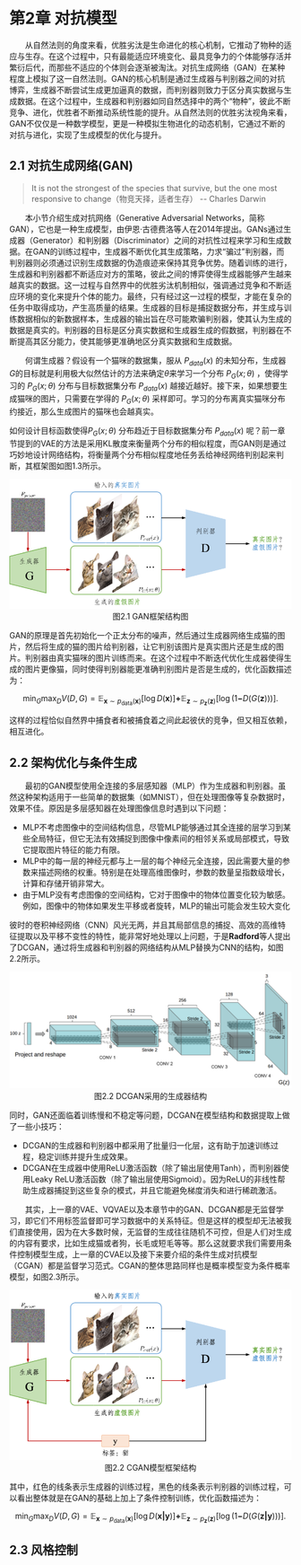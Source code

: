 # 第2章 对抗模型

&emsp;&emsp;从自然法则的角度来看，优胜劣汰是生命进化的核心机制，它推动了物种的适应与生存。在这个过程中，只有最能适应环境变化、最具竞争力的个体能够存活并繁衍后代，而那些不适应的个体则会逐渐被淘汰。对抗生成网络（GAN）在某种程度上模拟了这一自然法则。GAN的核心机制是通过生成器与判别器之间的对抗博弈，生成器不断尝试生成更加逼真的数据，而判别器则致力于区分真实数据与生成数据。在这个过程中，生成器和判别器如同自然选择中的两个“物种”，彼此不断竞争、进化，优胜者不断推动系统性能的提升。从自然法则的优胜劣汰视角来看，GAN不仅仅是一种数学模型，更是一种模拟生物进化的动态机制，它通过不断的对抗与进化，实现了生成模型的优化与提升。


## 2.1 对抗生成网络(GAN)

> It is not the strongest of the species that survive, but the one most responsive to change（物竞天择，适者生存） -- Charles Darwin

&emsp;&emsp;本小节介绍生成对抗网络（Generative Adversarial Networks，简称GAN），它也是一种生成模型，由伊恩·古德费洛等人在2014年提出。GANs通过生成器（Generator）和判别器（Discriminator）之间的对抗性过程来学习和生成数据。在GAN的训练过程中，生成器不断优化其生成策略，力求“骗过”判别器，而判别器则必须通过识别生成数据的伪造痕迹来保持其竞争优势。随着训练的进行，生成器和判别器都不断适应对方的策略，彼此之间的博弈使得生成器能够产生越来越真实的数据。这一过程与自然界中的优胜劣汰机制相似，强调通过竞争和不断适应环境的变化来提升个体的能力。最终，只有经过这一过程的模型，才能在复杂的任务中取得成功，产生高质量的结果。生成器的目标是捕捉数据分布，并生成与训练数据相似的新数据样本，生成器的输出旨在尽可能欺骗判别器，使其认为生成的数据是真实的。判别器的目标是区分真实数据和生成器生成的假数据，判别器在不断提高其区分能力，使其能够更准确地区分真实数据和生成数据。

&emsp;&emsp;何谓生成器？假设有一个猫咪的数据集，服从 $P_{data}(x)$ 的未知分布，生成器$G$的目标就是利用极大似然估计的方法来确定$\theta$来学习一个分布 $P_{G}(x;\theta )$ ，使得学习的 $P_{G}(x;\theta )$ 分布与目标数据集分布 $P_{data}(x)$ 越接近越好。接下来，如果想要生成猫咪的图片，只需要在学得的 $P_{G}(x;\theta )$ 采样即可。学习的分布离真实猫咪分布约接近，那么生成图片的猫咪也会越真实。

如何设计目标函数使得$P_{G}(x;\theta )$ 分布趋近于目标数据集分布 $P_{data}(x)$ 呢？前一章节提到的VAE的方法是采用KL散度来衡量两个分布的相似程度，而GAN则是通过巧妙地设计网络结构，将衡量两个分布相似程度地任务丢给神经网络判别起来判断，其框架图如图1.3所示。

<div align=center>
<img width="600" src="./images/chapter2/GAN_framework.png"/>
</div>
<div align=center>图2.1 GAN框架结构图</div>

GAN的原理是首先初始化一个正太分布的噪声，然后通过生成器网络生成猫的图片，然后将生成的猫的图片给判别器，让它判别该图片是真实图片还是生成的图片。判别器由真实猫咪的图片训练而来。在这个过程中不断迭代优化生成器使得生成的图片更像猫，同时使得判别器能更准确判别图片是否是生成的，优化函数描述为：

$$
\min_G\max_DV(D,G)=\mathbb{E}_{\boldsymbol{x}\sim p_\mathrm{data}(\boldsymbol{x})}[\log D(\boldsymbol{x})]\boldsymbol{+}\mathbb{E}_{\boldsymbol{z}\sim p_{\boldsymbol{z}}(\boldsymbol{z})}[\log(1\boldsymbol{-}D(G(\boldsymbol{z})))].
$$

这样的过程恰似自然界中捕食者和被捕食着之间此起彼伏的竞争，但又相互依赖，相互进化。



## 2.2 架构优化与条件生成

&emsp;&emsp;最初的GAN模型使用全连接的多层感知器（MLP）作为生成器和判别器。虽然这种架构适用于一些简单的数据集（如MNIST），但在处理图像等复杂数据时，效果不佳。原因是多层感知器在处理图像信息时遇到以下问题：

- MLP不考虑图像中的空间结构信息，尽管MLP能够通过其全连接的层学习到某些全局特征，但它无法有效捕捉到图像中像素间的相邻关系或局部模式，导致它提取图片特征的能力有限。
- MLP中的每一层的神经元都与上一层的每个神经元全连接，因此需要大量的参数来描述网络的权重。特别是在处理高维图像时，参数的数量呈指数级增长，计算和存储开销非常大。
- 由于MLP没有考虑图像的空间结构，它对于图像中的物体位置变化较为敏感。例如，图像中的物体如果发生平移或者旋转，MLP的输出可能会发生较大变化

彼时的卷积神经网络（CNN）风光无两，并且其局部信息的捕捉、高效的高维特征提取以及平移不变性的特性，能非常好地处理以上问题，于是**Radford**等人提出了DCGAN，通过将生成器和判别器的网络结构从MLP替换为CNN的结构，如图2.2所示。

<div align=center>
<img width="600" src="./images/chapter2/DCGAN_framework.png"/>
</div>
<div align=center>图2.2 DCGAN采用的生成器结构</div>

同时，GAN还面临着训练慢和不稳定等问题，DCGAN在模型结构和数据提取上做了一些小技巧：

- DCGAN的生成器和判别器中都采用了批量归一化层，这有助于加速训练过程，稳定训练并提升生成效果。
- DCGAN在生成器中使用ReLU激活函数（除了输出层使用Tanh），而判别器使用Leaky ReLU激活函数（除了输出层使用Sigmoid）。因为ReLU的非线性帮助生成器捕捉到这些复杂的模式，并且它能避免梯度消失和进行稀疏激活。

&emsp;&emsp;其实，上一章的VAE、VQVAE以及本章节中的GAN、DCGAN都是无监督学习，即它们不用标签监督即可学习数据中的关系特征。但是这样的模型却无法被我们直接使用，因为在大多数时候，无监督的生成往往随机不可控，但是人们对生成的内容有要求，比如生成猫或者狗，长毛或短毛等等。那么这就要求我们需要用条件控制模型生成，上一章的CVAE以及接下来要介绍的条件生成对抗模型（CGAN）都是监督学习范式。CGAN的整体思路同样也是概率模型变为条件概率模型，如图2.3所示。


<div align=center>
<img width="600" src="./images/chapter2/CGAN_framework.png"/>
</div>
<div align=center>图2.2 CGAN模型框架结构</div>



其中，红色的线条表示生成器的训练过程，黑色的线条表示判别器的训练过程，可以看出整体就是在GAN的基础上加上了条件控制训练，优化函数描述为：

$$
\min_G\max_DV(D,G)=\mathbb{E}_{\boldsymbol{x}\sim p_\mathrm{data}(\boldsymbol{x})}[\log D(\boldsymbol{x|y})]\boldsymbol{+}\mathbb{E}_{\boldsymbol{z}\sim p_{\boldsymbol{z}}(\boldsymbol{z})}[\log(1\boldsymbol{-}D(G(\boldsymbol{z|y})))].
$$


## 2.3 风格控制
